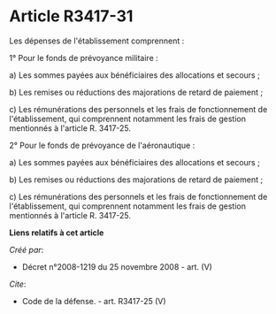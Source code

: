 # Article R3417-31

Les dépenses de l'établissement comprennent : 

1° Pour le fonds de prévoyance militaire : 

a) Les sommes payées aux bénéficiaires des allocations et secours ; 

b) Les remises ou réductions des majorations de retard de paiement ; 

c) Les rémunérations des personnels et les frais de fonctionnement de l'établissement, qui comprennent notamment les frais de
gestion mentionnés à l'article R. 3417-25. 

2° Pour le fonds de prévoyance de l'aéronautique : 

a) Les sommes payées aux bénéficiaires des allocations et secours ; 

b) Les remises ou réductions des majorations de retard de paiement ; 

c) Les rémunérations des personnels et les frais de fonctionnement de l'établissement, qui comprennent notamment les frais de
gestion mentionnés à l'article R. 3417-25.

**Liens relatifs à cet article**

_Créé par_:

  - Décret n°2008-1219 du 25 novembre 2008 - art. (V)

_Cite_:

  - Code de la défense. - art. R3417-25 (V)

